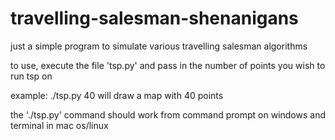 # travelling-salesman-shenanigans
just a simple program to simulate various travelling salesman algorithms

to use, execute the file 'tsp.py' and pass in the number of points you wish to run tsp on

example: ./tsp.py 40 will draw a map with 40 points

the './tsp.py' command should work from command prompt on windows and terminal in mac os/linux